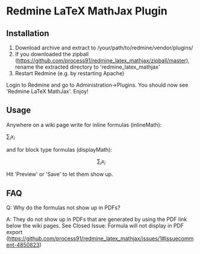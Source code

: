 Redmine LaTeX MathJax Plugin
============================


Installation
------------
1. Download archive and extract to /your/path/to/redmine/vendor/plugins/
2. If you downloaded the zipball (https://github.com/process91/redmine_latex_mathjax/zipball/master), rename the extracted directory to 'redmine_latex_mathjax'
3. Restart Redmine (e.g. by restarting Apache)

Login to Redmine and go to Administration->Plugins. You should now see 'Redmine LaTeX MathJax'. Enjoy!


Usage
------------
Anywhere on a wiki page write for inline formulas (inlineMath):

$\sum_i x_i$

and for block type formulas (displayMath):

$$\sum_i x_i$$

Hit 'Preview' or 'Save' to let them show up.


FAQ
------------
Q: Why do the formulas not show up in PDFs?

A: They do not show up in PDFs that are generated by using the PDF link below the wiki pages. See Closed Issue: Formula will not display in PDF export (https://github.com/process91/redmine_latex_mathjax/issues/1#issuecomment-4850823)
